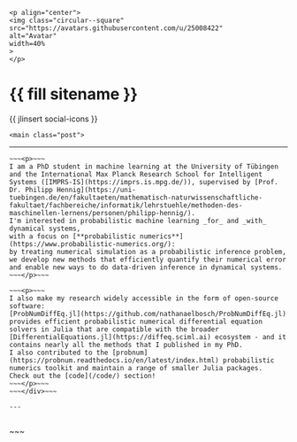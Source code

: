 
~~~
<p align="center">
<img class="circular--square"
src="https://avatars.githubusercontent.com/u/25008422"
alt="Avatar"
width=40%
>
</p>
~~~

# {{ fill sitename }}
{{ jlinsert social-icons }}


~~~
<main class="post">
~~~

---

~~~<div style="text-align:justify">~~~
~~~<p>~~~
I am a PhD student in machine learning at the University of Tübingen and the International Max Planck Research School for Intelligent Systems ([IMPRS-IS](https://imprs.is.mpg.de/)), supervised by [Prof. Dr. Philipp Hennig](https://uni-tuebingen.de/en/fakultaeten/mathematisch-naturwissenschaftliche-fakultaet/fachbereiche/informatik/lehrstuehle/methoden-des-maschinellen-lernens/personen/philipp-hennig/).
I'm interested in probabilistic machine learning _for_ and _with_ dynamical systems,
with a focus on [**probabilistic numerics**](https://www.probabilistic-numerics.org/):
by treating numerical simulation as a probabilistic inference problem, we develop new methods that efficiently quantify their numerical error and enable new ways to do data-driven inference in dynamical systems.
~~~</p>~~~

~~~<p>~~~
I also make my research widely accessible in the form of open-source software:
[ProbNumDiffEq.jl](https://github.com/nathanaelbosch/ProbNumDiffEq.jl)
provides efficient probabilistic numerical differential equation solvers in Julia that are compatible with the broader [DifferentialEquations.jl](https://diffeq.sciml.ai) ecosystem - and it contains nearly all the methods that I published in my PhD.
I also contributed to the [probnum](https://probnum.readthedocs.io/en/latest/index.html) probabilistic numerics toolkit and maintain a range of smaller Julia packages.
Check out the [code](/code/) section!
~~~</p>~~~
~~~</div>~~~

---


~~~
</main>
~~~
